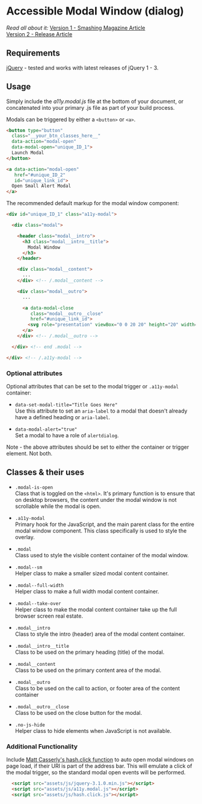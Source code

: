 Accessible Modal Window (dialog)
================

_Read all about it:_
[Version 1 - Smashing Magazine Article](http://www.smashingmagazine.com/2014/09/making-modal-windows-better-for-everyone/)  
[Version 2 - Release Article](http://www.scottohara.me/article/modal-window-revisited.html)


## Requirements
[jQuery](http://jquery.com/download/)  - tested and works with latest releases of jQuery 1 - 3.



## Usage

Simply include the _a11y.modal.js_ file at the bottom of your document, or concatenated into your primary .js file as part of your build process.

Modals can be triggered by either a ```<button>``` or ```<a>```.

```html
<button type="button"
  class="__your_btn_classes_here__"
  data-action="modal-open"
  data-modal-open="unique_ID_1">
  Launch Modal
</button>

<a data-action="modal-open"
   href="#unique_ID_2"
   id="unique_link_id">
  Open Small Alert Modal
</a>
```

The recommended default markup for the modal window component:

```html
<div id="unique_ID_1" class="a11y-modal">

  <div class="modal">

    <header class="modal__intro">
      <h3 class="modal__intro__title">
        Modal Window
      </h3>
    </header>

    <div class="modal__content">
      ...
    </div> <!-- /.modal__content -->

    <div class="modal__outro">
      ...

      <a data-modal-close
         class="modal__outro__close"
         href="#unique_link_id">
        <svg role="presentation" viewBox="0 0 20 20" height="20" width="20" xmlns="http://www.w3.org/2000/svg"><path d="M10.707 10.5l8.646-8.646a.5.5 0 0 0-.707-.707L10 9.793 1.354 1.147a.5.5 0 0 0-.707.707L9.293 10.5.647 19.146a.5.5 0 0 0 .708.707l8.646-8.646 8.646 8.646a.498.498 0 0 0 .708 0 .5.5 0 0 0 0-.707L10.709 10.5z"/></svg>
      </a>
    </div> <!-- /.modal__outro -->

  </div> <!-- end .modal -->

</div> <!-- /.a11y-modal -->
```

### Optional attributes 

Optional attributes that can be set to the modal trigger or ```.a11y-modal``` container:

* ```data-set-modal-title="Title Goes Here"```<br>Use this attribute to set an ```aria-label``` to a modal that doesn't already have a defined heading or ```aria-label```.

* ```data-modal-alert="true"```<br>Set a modal to have a role of ```alertdialog```.


Note - the above attributes should be set to either the container or trigger element. Not both.


## Classes & their uses

* ```.modal-is-open```<br>Class that is toggled on the ```<html>```. It's primary function is to ensure that on desktop browsers, the content under the modal window is not scrollable while the modal is open.

* ```.a11y-modal```<br>Primary hook for the JavaScript, and the main parent class for the entire modal window component. This class specifically is used to style the overlay.

* ```.modal```<br>Class used to style the visible content container of the modal window.

* ```.modal--sm```<br>Helper class to make a smaller sized modal content container.

* ```.modal--full-width```<br>Helper class to make a full width modal content container.

* ```.modal--take-over```<br>Helper class to make the modal content container take up the full browser screen real estate.

* ```.modal__intro```<br>Class to style the intro (header) area of the modal content container.

* ```.modal__intro__title```<br>Class to be used on the primary heading (title) of the modal.

* ```.modal__content```<br>Class to be used on the primary content area of the modal.

* ```.modal__outro```<br>Class to be used on the call to action, or footer area of the content container

* ```.modal__outro__close```<br>Class to be used on the close button for the modal.

* ```.no-js-hide```<br>Helper class to hide elements when JavaScript is not available.



### Additional Functionality

Include [Matt Casserly's hash.click function](https://github.com/mattcass/hash.click) to auto open modal windows on page load, if their URI is part of the address bar. This will emulate a click of the modal trigger, so the standard modal open events will be performed.

```html
  <script src="assets/js/jquery-3.1.0.min.js"></script>
  <script src="assets/js/a11y.modal.js"></script>
  <script src="assets/js/hash.click.js"></script>
```
